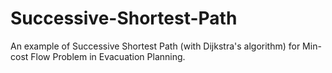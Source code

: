 # Successive-Shortest-Path
An example of Successive Shortest Path (with Dijkstra's algorithm) for Min-cost Flow Problem in Evacuation Planning.
